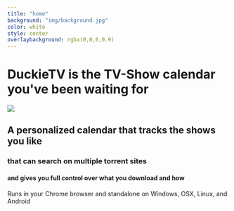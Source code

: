 ```yaml
---
title: "home"
background: "img/background.jpg"
color: white
style: center
overlaybackground: rgba(0,0,0,0.9)
---
```


# DuckieTV is the TV-Show calendar you've been waiting for

<span class="fa-stack subtlecircle">
  <i class="fa fa-circle fa-stack-2x text-white"></i>
  <i class="fa fa-stack-1x text-white"><img src="img/logo.png" /></i>
</span>

## A personalized calendar that tracks the shows you like

### that can search on multiple torrent sites 

#### and gives you full control over what you download and how

Runs in your Chrome browser and standalone on Windows, OSX, Linux, and Android
